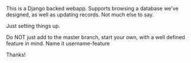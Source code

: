 This is a Django backed webapp. Supports browsing a database we've designed, as well as updating records. Not much else to say.

Just setting things up.

Do NOT just add to the master branch, start your own, with a well defined feature in mind. Name it username-feature

Thanks!
